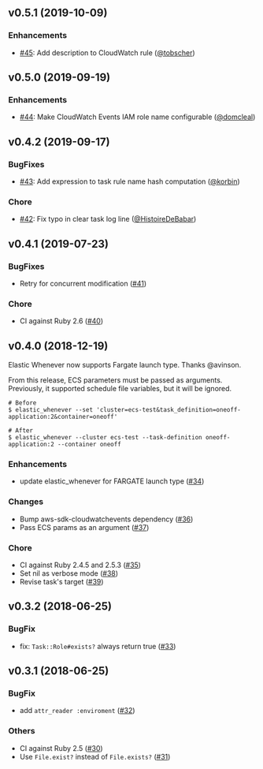 ## v0.5.1 (2019-10-09)

### Enhancements

- [#45](https://github.com/wata727/elastic_whenever/pull/45): Add description to CloudWatch rule ([@tobscher](https://github.com/tobscher))

## v0.5.0 (2019-09-19)

### Enhancements

- [#44](https://github.com/wata727/elastic_whenever/pull/44): Make CloudWatch Events IAM role name configurable ([@domcleal](https://github.com/domcleal))

## v0.4.2 (2019-09-17)

### BugFixes

- [#43](https://github.com/wata727/elastic_whenever/pull/43): Add expression to task rule name hash computation ([@korbin](https://github.com/korbin))

### Chore

- [#42](https://github.com/wata727/elastic_whenever/pull/42): Fix typo in clear task log line ([@HistoireDeBabar](https://github.com/HistoireDeBabar))

## v0.4.1 (2019-07-23)

### BugFixes

- Retry for concurrent modification ([#41](https://github.com/wata727/elastic_whenever/pull/41))

### Chore

- CI against Ruby 2.6 ([#40](https://github.com/wata727/elastic_whenever/pull/40))

## v0.4.0 (2018-12-19)

Elastic Whenever now supports Fargate launch type. Thanks @avinson.

From this release, ECS parameters must be passed as arguments. Previously, it supported schedule file variables, but it will be ignored.

```
# Before
$ elastic_whenever --set 'cluster=ecs-test&task_definition=oneoff-application:2&container=oneoff'

# After
$ elastic_whenever --cluster ecs-test --task-definition oneoff-application:2 --container oneoff
```

### Enhancements

- update elastic_whenever for FARGATE launch type ([#34](https://github.com/wata727/elastic_whenever/pull/34))

### Changes

- Bump aws-sdk-cloudwatchevents dependency ([#36](https://github.com/wata727/elastic_whenever/pull/36))
- Pass ECS params as an argument ([#37](https://github.com/wata727/elastic_whenever/pull/37))

### Chore

- CI against Ruby 2.4.5 and 2.5.3 ([#35](https://github.com/wata727/elastic_whenever/pull/35))
- Set nil as verbose mode ([#38](https://github.com/wata727/elastic_whenever/pull/38))
- Revise task's target ([#39](https://github.com/wata727/elastic_whenever/pull/39))

## v0.3.2 (2018-06-25)

### BugFix

- fix: `Task::Role#exists?` always return true ([#33](https://github.com/wata727/elastic_whenever/pull/33))

## v0.3.1 (2018-06-25)

### BugFix

- add `attr_reader :enviroment` ([#32](https://github.com/wata727/elastic_whenever/pull/32))

### Others

- CI against Ruby 2.5 ([#30](https://github.com/wata727/elastic_whenever/pull/30))
- Use `File.exist?` instead of `File.exists?` ([#31](https://github.com/wata727/elastic_whenever/pull/31))

